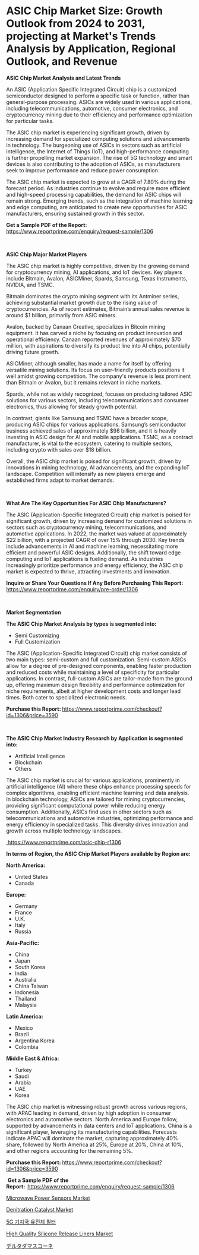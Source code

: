 <p><h1>ASIC Chip Market Size: Growth Outlook from 2024 to 2031, projecting at Market's Trends Analysis by Application, Regional Outlook, and Revenue</h1></p><p><strong>ASIC Chip Market Analysis and Latest Trends</strong></p>
<p><p>An ASIC (Application Specific Integrated Circuit) chip is a customized semiconductor designed to perform a specific task or function, rather than general-purpose processing. ASICs are widely used in various applications, including telecommunications, automotive, consumer electronics, and cryptocurrency mining due to their efficiency and performance optimization for particular tasks.</p><p>The ASIC chip market is experiencing significant growth, driven by increasing demand for specialized computing solutions and advancements in technology. The burgeoning use of ASICs in sectors such as artificial intelligence, the Internet of Things (IoT), and high-performance computing is further propelling market expansion. The rise of 5G technology and smart devices is also contributing to the adoption of ASICs, as manufacturers seek to improve performance and reduce power consumption.</p><p>The ASIC chip market is expected to grow at a CAGR of 7.80% during the forecast period. As industries continue to evolve and require more efficient and high-speed processing capabilities, the demand for ASIC chips will remain strong. Emerging trends, such as the integration of machine learning and edge computing, are anticipated to create new opportunities for ASIC manufacturers, ensuring sustained growth in this sector.</p></p>
<p><strong>Get a Sample PDF of the Report:&nbsp;</strong> <a href="https://www.reportprime.com/enquiry/request-sample/1306">https://www.reportprime.com/enquiry/request-sample/1306</a></p>
<p>&nbsp;</p>
<p><strong>ASIC Chip Major Market Players</strong></p>
<p><p>The ASIC chip market is highly competitive, driven by the growing demand for cryptocurrency mining, AI applications, and IoT devices. Key players include Bitmain, Avalon, ASICMiner, Spards, Samsung, Texas Instruments, NVIDIA, and TSMC.</p><p>Bitmain dominates the crypto mining segment with its Antminer series, achieving substantial market growth due to the rising value of cryptocurrencies. As of recent estimates, Bitmain’s annual sales revenue is around $1 billion, primarily from ASIC miners.</p><p>Avalon, backed by Canaan Creative, specializes in Bitcoin mining equipment. It has carved a niche by focusing on product innovation and operational efficiency. Canaan reported revenues of approximately $70 million, with aspirations to diversify its product line into AI chips, potentially driving future growth.</p><p>ASICMiner, although smaller, has made a name for itself by offering versatile mining solutions. Its focus on user-friendly products positions it well amidst growing competition. The company's revenue is less prominent than Bitmain or Avalon, but it remains relevant in niche markets.</p><p>Spards, while not as widely recognized, focuses on producing tailored ASIC solutions for various sectors, including telecommunications and consumer electronics, thus allowing for steady growth potential.</p><p>In contrast, giants like Samsung and TSMC have a broader scope, producing ASIC chips for various applications. Samsung’s semiconductor business achieved sales of approximately $98 billion, and it is heavily investing in ASIC design for AI and mobile applications. TSMC, as a contract manufacturer, is vital to the ecosystem, catering to multiple sectors, including crypto with sales over $18 billion.</p><p>Overall, the ASIC chip market is poised for significant growth, driven by innovations in mining technology, AI advancements, and the expanding IoT landscape. Competition will intensify as new players emerge and established firms adapt to market demands.</p></p>
<p>&nbsp;</p>
<p><strong>What Are The Key Opportunities For ASIC Chip Manufacturers?</strong></p>
<p><p>The ASIC (Application-Specific Integrated Circuit) chip market is poised for significant growth, driven by increasing demand for customized solutions in sectors such as cryptocurrency mining, telecommunications, and automotive applications. In 2022, the market was valued at approximately $22 billion, with a projected CAGR of over 15% through 2030. Key trends include advancements in AI and machine learning, necessitating more efficient and powerful ASIC designs. Additionally, the shift toward edge computing and IoT applications is fueling demand. As industries increasingly prioritize performance and energy efficiency, the ASIC chip market is expected to thrive, attracting investments and innovation.</p></p>
<p><strong>Inquire or Share Your Questions If Any Before Purchasing This Report:</strong> <a href="https://www.reportprime.com/enquiry/pre-order/1306">https://www.reportprime.com/enquiry/pre-order/1306</a></p>
<p>&nbsp;</p>
<p><strong>Market Segmentation</strong></p>
<p><strong>The ASIC Chip Market Analysis by types is segmented into:</strong></p>
<p><ul><li>Semi Customizing</li><li>Full Customization</li></ul></p>
<p><p>The ASIC (Application-Specific Integrated Circuit) chip market consists of two main types: semi-custom and full customization. Semi-custom ASICs allow for a degree of pre-designed components, enabling faster production and reduced costs while maintaining a level of specificity for particular applications. In contrast, full-custom ASICs are tailor-made from the ground up, offering maximum design flexibility and performance optimization for niche requirements, albeit at higher development costs and longer lead times. Both cater to specialized electronic needs.</p></p>
<p><strong>Purchase this Report:&nbsp;</strong><a href="https://www.reportprime.com/checkout?id=1306&price=3590">https://www.reportprime.com/checkout?id=1306&price=3590</a></p>
<p>&nbsp;</p>
<p><strong>The ASIC Chip Market Industry Research by Application is segmented into:</strong></p>
<p><ul><li>Artificial Intelligence</li><li>Blockchain</li><li>Others</li></ul></p>
<p><p>The ASIC chip market is crucial for various applications, prominently in artificial intelligence (AI) where these chips enhance processing speeds for complex algorithms, enabling efficient machine learning and data analysis. In blockchain technology, ASICs are tailored for mining cryptocurrencies, providing significant computational power while reducing energy consumption. Additionally, ASICs find uses in other sectors such as telecommunications and automotive industries, optimizing performance and energy efficiency in specialized tasks. This diversity drives innovation and growth across multiple technology landscapes.</p></p>
<p><a href="https://www.reportprime.com/asic-chip-r1306">&nbsp;https://www.reportprime.com/asic-chip-r1306</a></p>
<p><strong>In terms of Region, the ASIC Chip Market Players available by Region are:</strong></p>
<p>
    <p> <strong> North America: </strong>
        <ul>
            <li>United States</li>
            <li>Canada</li>
        </ul>
        </p> 
    <p> <strong> Europe: </strong>
        <ul>
            <li>Germany</li>
            <li>France</li>
            <li>U.K.</li>
            <li>Italy</li>
            <li>Russia</li>
        </ul>
        </p> 
    <p> <strong> Asia-Pacific: </strong>
        <ul>
            <li>China</li>
            <li>Japan</li>
            <li>South Korea</li>
            <li>India</li>
            <li>Australia</li>
            <li>China Taiwan</li>
            <li>Indonesia</li>
            <li>Thailand</li>
            <li>Malaysia</li>
        </ul>
        </p> 
    <p> <strong> Latin America: </strong>
        <ul>
            <li>Mexico</li>
            <li>Brazil</li>
            <li>Argentina Korea</li>
            <li>Colombia</li>
        </ul>
        </p> 
    <p> <strong> Middle East & Africa: </strong>
        <ul>
            <li>Turkey</li>
            <li>Saudi</li>
            <li>Arabia</li>
            <li>UAE</li>
            <li>Korea</li>
        </ul>
    </p>
    </p>
<p><p>The ASIC chip market is witnessing robust growth across various regions, with APAC leading in demand, driven by high adoption in consumer electronics and automotive sectors. North America and Europe follow, supported by advancements in data centers and IoT applications. China is a significant player, leveraging its manufacturing capabilities. Forecasts indicate APAC will dominate the market, capturing approximately 40% share, followed by North America at 25%, Europe at 20%, China at 10%, and other regions accounting for the remaining 5%.</p></p>
<p><strong>Purchase this Report: </strong><a href="https://www.reportprime.com/checkout?id=1306&price=3590">https://www.reportprime.com/checkout?id=1306&price=3590</a></p>
<p>&nbsp;<strong>Get a Sample PDF of the Report:&nbsp;&nbsp;</strong><a href="https://www.reportprime.com/enquiry/request-sample/1306">https://www.reportprime.com/enquiry/request-sample/1306</a></p>
<p><strong></strong></p>
<p><p><a href="https://issuu.com/reportprime-2/docs/microwave-power-sensors-market-size_3fa8e09ec5bb74">Microwave Power Sensors Market</a></p><p><a href="https://www.linkedin.com/pulse/what-emerging-market-trends-denitration-catalyst-detailed-6kdic?trackingId=C6ELToMBTFG7ARwDoVB7oA%3D%3D">Denitration Catalyst Market</a></p><p><a href="https://medium.com/@zlpjbqkb72/5g-%EA%B8%B0%EC%A7%80%EA%B5%AD-%EC%9C%A0%EC%A0%84%EC%B2%B4-%ED%95%84%ED%84%B0-%EC%8B%9C%EC%9E%A5-%EA%B8%80%EB%A1%9C%EB%B2%8C-%EB%B0%8F-%EC%A7%80%EC%97%AD-%EB%B6%84%EC%84%9D-%EC%A7%80%EC%97%AD-%EA%B5%AD%EA%B0%80-%EC%88%98%EC%A4%80-%EB%B6%84%EC%84%9D-%EB%B0%8F-%EA%B2%BD%EC%9F%81-%ED%99%98%EA%B2%BD%EC%97%90-%EB%8C%80%ED%95%9C-%EC%B4%88%EC%A0%90-e10a4fedc57c">5G 기지국 유전체 필터</a></p><p><a href="https://issuu.com/reportprime-2/docs/high-quality-silicone-release-liner_1c01f57fd2985f">High Quality Silicone Release Liners Market</a></p><p><a href="https://medium.com/@jasenlueilwitz/%E3%83%87%E3%83%AB%E3%82%BF%E3%83%80%E3%83%9E%E3%82%B9%E3%82%B3%E3%83%B3%E5%B8%82%E5%A0%B4-2024%E5%B9%B4%E3%81%8B%E3%82%892031%E5%B9%B4%E3%81%BE%E3%81%A7%E3%81%AE%E6%A5%AD%E7%95%8C%E5%8B%95%E5%90%91%E3%81%A8%E4%BA%88%E6%B8%AC-186d21e944c9">デルタダマスコーネ</a></p></p>